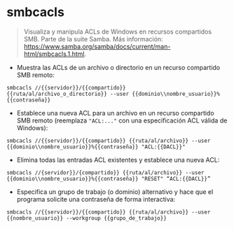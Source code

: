 # smbcacls

> Visualiza y manipula ACLs de Windows en recursos compartidos SMB.
> Parte de la suite Samba.
> Más información: <https://www.samba.org/samba/docs/current/man-html/smbcacls.1.html>.

- Muestra las ACLs de un archivo o directorio en un recurso compartido SMB remoto:

`smbcacls //{{servidor}}/{{compartido}} {{ruta/al/archivo_o_directorio}} --user {{dominio\\nombre_usuario}}%{{contraseña}}`

- Establece una nueva ACL para un archivo en un recurso compartido SMB remoto (reemplaza `"ACL:..."` con una especificación ACL válida de Windows):

`smbcacls //{{servidor}}/{{compartido}} {{ruta/al/archivo}} --user {{dominio\\nombre_usuario}}%{{contraseña}} "ACL:{{DACL}}"`

- Elimina todas las entradas ACL existentes y establece una nueva ACL:

`smbcacls //{servidor}}/{compartido}} {{ruta/al/archivo}} --user {{dominio\\nombre_usuario}}%{{contraseña}} "RESET" “ACL:{{DACL}}”`

- Especifica un grupo de trabajo (o dominio) alternativo y hace que el programa solicite una contraseña de forma interactiva:

`smbcacls //{{servidor}}/{{compartido}} {{ruta/al/archivo}} --user {{nombre_usuario}} --workgroup {{grupo_de_trabajo}}`
